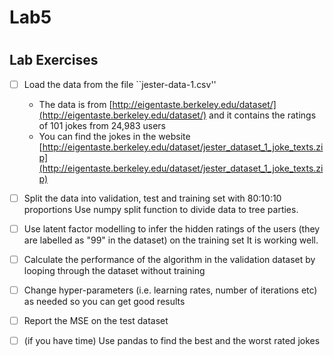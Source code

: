 # Lab5

#

## Lab Exercises 

- [ ] Load the data from the file ``jester-data-1.csv''
	* The data is from [http://eigentaste.berkeley.edu/dataset/](http://eigentaste.berkeley.edu/dataset/) and it contains the ratings of 101 jokes from 24,983 users
	* You can find the jokes in the website [http://eigentaste.berkeley.edu/dataset/jester_dataset_1_joke_texts.zip](http://eigentaste.berkeley.edu/dataset/jester_dataset_1_joke_texts.zip)

- [ ] Split the data into validation, test and training set with 80:10:10 proportions
 Use numpy split function to divide data to tree parties.
- [ ] Use latent factor modelling to infer the hidden ratings of the users (they are labelled as "99" in the dataset) on the training set
 It is working well.
- [ ] Calculate the performance of the algorithm in the validation dataset by looping through the dataset without training
- [ ] Change hyper-parameters (i.e. learning rates, number of iterations etc) as needed so you can get good results
- [ ] Report the MSE on the test dataset

- [ ] (if you have time) Use pandas to find the best and the worst rated jokes


